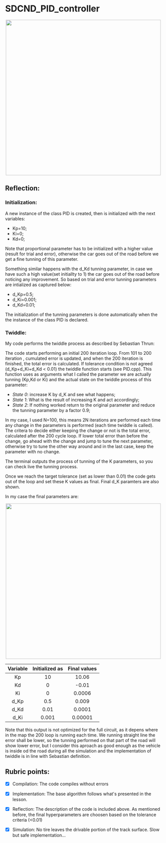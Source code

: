 # SDCND_PID_controller

<p align="center">
<img align="center" width="500"  src="https://user-images.githubusercontent.com/41348711/95678650-3f69d100-0bce-11eb-93d7-8d053e3019cb.JPG">

## Reflection:

### Initialization:

A new instance of the class PID is created, then is initialized with the next variables:

* Kp=10;
* Ki=0;
* Kd=0;
	
Note that proportional parameter has to be initialized with a higher value (result for trial and error), otherwise the car goes out of the road before we get a fine tunning of this parameter.

Something similar happens with the d_Kd tunning parameter, in case we have such a high value(set initiallty to 1) the car goes out of the road before noticing any improvement. So based on trial and error tunning parameters are intialized as captured below:

* d_Kp=0.5;
* d_Ki=0.001;
* d_Kd=0.01;

The initialization of the tunning parameters is done automatically when the the instance of the class PID is declared.

### Twiddle:

My code performs the twiddle process as described by Sebastian Thrun:

The code starts performing an initial 200 iteration loop. From 101 to 200 iteration , cumulated error is updated, and when the 200 iteration is finished, the total error is calculated. If tolerance condition is not agreed (d_Kp+d_Ki+d_Kd < 0.01) the twiddle function starts (see PID.cpp). This function uses as arguments what I called the parameter we are actually tunning (Kp,Kd or Ki) and the actual state on the twiddle process of this parameter:

* *State 0*: increase K by d_K and see what happens;
* *State 1*: What is the result of increasing K and act accordingly;
* *State 2*: If nothing worked return to the original parameter and reduce the tunning parameter by a factor 0.9;

In my case, I used N=100, this means 2N iterations are performed each time any change in the parameters is performed (each time twiddle is called). The critera to decide either keeping the change or not is the total error, calculated after the 200 cycle loop. If lower total error than before the change, go ahead with the change and jump to tune the next parameter, otherwise try to tune the other way around and in the last case, keep the parameter with no change.

The terminal outputs the process of tunning of the K parameters, so you can check live the tunning process.

Once we reach the target tolerance (set as lower than 0.01) the code gets out of the loop and set these K values as final. Final d_K paramters are also shown.

In my case the final parameters are:
<p align="center">
<img align="center" width="500"  src="https://user-images.githubusercontent.com/41348711/95679791-768fb080-0bd5-11eb-9c10-1774a1893ac0.JPG">


| Variable      |Initialized as	    	|Final values 	| 
|:-------------:|:---------------------:|:-------------:| 
| Kp         	|10   			|10.06        	|
| Kd         	|0 			|-0.01		|                             
| Ki         	|0  			|0.0006		|                                         
| d_Kp         	|0.5   			|0.009		|	 
| d_Kd   	|0.01          		|0.0001        	|                                    
| d_Ki 		|0.001   		|0.00001	|

	
Note that this output is not optimized for the full circuit, as it depens where in the map the 200 loop is running each time. We running straight line the error shall be lower, so the tunning performed on that part of the road will show lower error, but I consider this aproach as good enough as the vehicle is inside od the road during all the simulation and the implementation of twiddle is in line with Sebastian definition. 


## Rubric points:


* [X] Compilation: The code compiles without errors
    
* [X] Implementation: The base algorithm follows what's presented in the lesson.
    
* [X] Reflection: The description of the code is included above. As mentioned before, the final hyperparameters are choosen based on the tolerance criteria (<0.01)   

* [X] Simulation: No tire leaves the drivable portion of the track surface. Slow but safe implementation...


    


